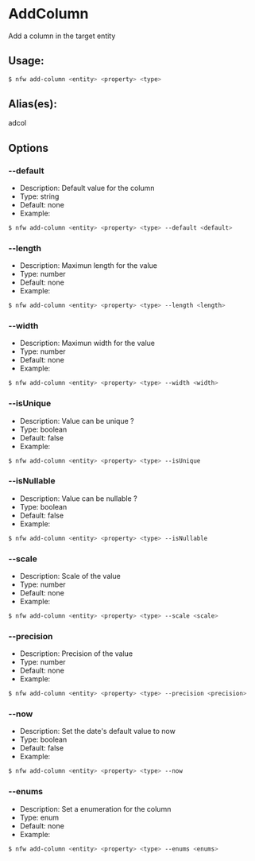 # AddColumn
Add a column in the target entity
## Usage:
```sh
$ nfw add-column <entity> <property> <type>
```
## Alias(es):
adcol
## Options
### --default
- Description: Default value for the column
- Type: string
- Default: none
- Example:
```sh
$ nfw add-column <entity> <property> <type> --default <default>
```
### --length
- Description: Maximun length for the value
- Type: number
- Default: none
- Example:
```sh
$ nfw add-column <entity> <property> <type> --length <length>
```
### --width
- Description: Maximun width for the value
- Type: number
- Default: none
- Example:
```sh
$ nfw add-column <entity> <property> <type> --width <width>
```
### --isUnique
- Description: Value can be unique ?
- Type: boolean
- Default: false
- Example:
```sh
$ nfw add-column <entity> <property> <type> --isUnique 
```
### --isNullable
- Description: Value can be nullable ?
- Type: boolean
- Default: false
- Example:
```sh
$ nfw add-column <entity> <property> <type> --isNullable 
```
### --scale
- Description: Scale of the value
- Type: number
- Default: none
- Example:
```sh
$ nfw add-column <entity> <property> <type> --scale <scale>
```
### --precision
- Description: Precision of the value
- Type: number
- Default: none
- Example:
```sh
$ nfw add-column <entity> <property> <type> --precision <precision>
```
### --now
- Description: Set the date's default value to now
- Type: boolean
- Default: false
- Example:
```sh
$ nfw add-column <entity> <property> <type> --now 
```
### --enums
- Description: Set a enumeration for the column
- Type: enum
- Default: none
- Example:
```sh
$ nfw add-column <entity> <property> <type> --enums <enums>
```
